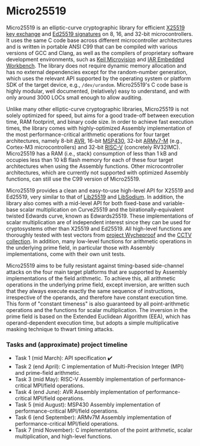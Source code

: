 # Micro25519

Micro25519 is an elliptic-curve cryptographic library for efficient [X25519 key exchange](https://cr.yp.to/ecdh.html) and [Ed25519 signatures](https://ed25519.cr.yp.to) on 8, 16, and 32-bit microcontrollers. It uses the same C code base across different microcontroller architectures and is written in portable ANSI C99 that can be compiled with various versions of GCC and Clang, as well as the compilers of proprietary software development environments, such as [Keil Microvision](https://www.keil.com) and [IAR Embedded Workbench](https://www.iar.com/embedded-development-tools/iar-embedded-workbench). The library does not require dynamic memory allocation and has no external dependencies except for the random-number generation, which uses the relevant API supported by the operating system or platform SDK of the target device, e.g., `/dev/urandom`. Micro25519's C code base is highly modular, well documented, (relatively) easy to understand, and with only around 3000 LOCs small enough to allow auditing.

Unlike many other elliptic-curve cryptographic libraries, Micro25519 is not solely optimized for speed, but aims for a good trade-off between execution time, RAM footprint, and binary code size. In order to achieve fast execution times, the library comes with highly-optimized Assembly implementation of the most performance-critical arithmetic operations for four target architectures, namely 8-bit [AVR](https://developerhelp.microchip.com/xwiki/bin/view/products/mcu-mpu/8-bit-avr/structure/), 16-bit [MSP430](https://www.ti.com/microcontrollers-mcus-processors/msp430-microcontrollers/overview.html), 32-bit [ARMv7-M](https://developer.arm.com/Processors/Cortex-M3) (e.g., Cortex-M3 microcontrollers) and 32-bit [RISC-V](https://riscv.org/specifications/ratified/) (concretely RV32IMC). Micro25519 has a RAM (i.e., stack) consumption of less than 1 kB and occupies less than 10 kB flash memory for each of these four target architectures when using the Assembly functions. Other microcontroller architectures, which are currently not supported with optimized Assembly functions, can still use the C99 version of Micro25519.

Micro25519 provides a clean and easy-to-use high-level API for X25519 and Ed25519, very similar to that of [Lib25519](https://lib25519.cr.yp.to) and [LibSodium](https://doc.libsodium.org). In addition, the library also comes with a mid-level API for both fixed-base and variable-base scalar multiplication on Curve25519 and the birationally-equivalent twisted Edwards curve, known as Edwards25519. These implementations of scalar multiplication are of independent interest since they can be used for cryptosystems other than X25519 and Ed25519. All high-level functions are thoroughly tested with test vectors from [project Wycheproof](https://github.com/C2SP/wycheproof) and the [CCTV collection](https://github.com/C2SP/CCTV). In addition, many low-level functions for arithmetic operations in the underlying prime field, in particular those with Assembly implementations, come with their own unit tests.

Micro25519 aims to be fully resistant against timing-based side-channel attacks on the four main target platforms that are supported by Assembly implementations of the field arithmetic. To achieve this, all arithmetic operations in the underlying prime field, except inversion, are written such that they always execute exactly the same sequence of instructions, irrespective of the operands, and therefore have constant execution time. This form of "constant timeness" is also guaranteed by all point-arithmetic operations and the functions for scalar multiplication. The inversion in the prime field is based on the Extended Euclidean Algorithm (EEA), which has operand-dependent execution time, but adopts a simple multiplicative masking technique to thwart timing attacks.

### Tasks and (approximate) project timeline

- Task 1 (mid March): API specification ✔️
- Task 2 (end April): C implementation of Multi-Precision Integer (MPI) and prime-field arithmetic.
- Task 3 (mid May): RISC-V Assembly implementation of performance-critical MPI/field operations.
- Task 4 (end June): AVR Assembly implementation of performance-critical MPI/field operations.
- Task 5 (mid August): MSP430 Assembly implementation of performance-critical MPI/field operations.
- Task 6 (end September): ARMv7M Assembly implementation of performance-critical MPI/field operations.
- Task 7 (mid November): C implementation of the point arithmetic, scalar multiplication, and high-level functions.

